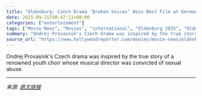 ```yaml
---
title: "Oldenburg: Czech Drama ‘Broken Voices’ Wins Best Film at German Indie Fest"
date: 2025-09-15T08:47:11+08:00
categories: ["entertainment"]
tags: ["Movie News", "Movies", "international", "Oldenburg 2025", "Oldenburg Film Festival"]
summary: "Ondrej Provasnik's Czech drama was inspired by the true story of a renowned youth choir whose musical director was convicted of sexual abuse."
source_url: "https://www.hollywoodreporter.com/movies/movie-news/oldenburg-2025-winners-1236371540/"
---
```


Ondrej Provasnik's Czech drama was inspired by the true story of a renowned youth choir whose musical director was convicted of sexual abuse.

---

*来源: [原文链接](https://www.hollywoodreporter.com/movies/movie-news/oldenburg-2025-winners-1236371540/)*
